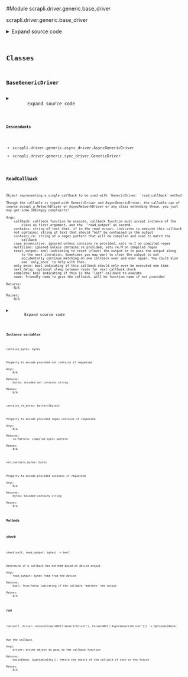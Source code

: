 <link rel="preload stylesheet" as="style" href="https://cdnjs.cloudflare.com/ajax/libs/10up-sanitize.css/11.0.1/sanitize.min.css" integrity="sha256-PK9q560IAAa6WVRRh76LtCaI8pjTJ2z11v0miyNNjrs=" crossorigin>
<link rel="preload stylesheet" as="style" href="https://cdnjs.cloudflare.com/ajax/libs/10up-sanitize.css/11.0.1/typography.min.css" integrity="sha256-7l/o7C8jubJiy74VsKTidCy1yBkRtiUGbVkYBylBqUg=" crossorigin>
<link rel="stylesheet preload" as="style" href="https://cdnjs.cloudflare.com/ajax/libs/highlight.js/10.1.1/styles/github.min.css" crossorigin>
<script defer src="https://cdnjs.cloudflare.com/ajax/libs/highlight.js/10.1.1/highlight.min.js" integrity="sha256-Uv3H6lx7dJmRfRvH8TH6kJD1TSK1aFcwgx+mdg3epi8=" crossorigin></script>
<script>window.addEventListener('DOMContentLoaded', () => hljs.initHighlighting())</script>















#Module scrapli.driver.generic.base_driver

scrapli.driver.generic.base_driver

<details class="source">
    <summary>
        <span>Expand source code</span>
    </summary>
    <pre>
        <code class="python">
"""scrapli.driver.generic.base_driver"""
import re
from typing import (
    TYPE_CHECKING,
    Any,
    Awaitable,
    Callable,
    Coroutine,
    List,
    Optional,
    Pattern,
    Tuple,
    Union,
)

from scrapli.exceptions import ScrapliTypeError
from scrapli.helper import resolve_file
from scrapli.response import MultiResponse, Response

if TYPE_CHECKING:
    from scrapli.driver.generic.async_driver import AsyncGenericDriver  # pragma:  no cover
    from scrapli.driver.generic.sync_driver import GenericDriver  # pragma:  no cover


class ReadCallback:
    def __init__(
        self,
        callback: Callable[
            [Union["GenericDriver", "AsyncGenericDriver"], str],
            Union[None, Coroutine[Any, Any, None]],
        ],
        contains: str = "",
        not_contains: str = "",
        contains_re: str = "",
        case_insensitive: bool = True,
        multiline: bool = True,
        reset_output: bool = True,
        only_once: bool = False,
        next_delay: float = -1.0,
        complete: bool = False,
        name: str = "",
    ):
        """
        Object representing a single callback to be used with `GenericDriver` `read_callback` method

        Though the callable is typed with GenericDriver and AsyncGenericDriver, the callable can of
        course accept a NetworkDriver or AsyncNetworkDriver or any class extending those, you just
        may get some IDE/mypy complaints!

        Args:
            callback: callback function to execute, callback function must accept instance of the
                class as first argument, and the  "read_output" as second.
            contains: string of text that, if in the read output, indicates to execute this callback
            not_contains: string of text that should *not* be contained in the output
            contains_re: string of a regex pattern that will be compiled and used to match the
                callback
            case_insensitive: ignored unless contains_re provided, sets re.I on compiled regex
            multiline: ignored unless contains_re provided, sets re.M on compiled regex
            reset_output: bool indicating to reset (clear) the output or to pass the output along
                to the next iteration. Sometimes you may want to clear the output to not
                accidentally continue matching on one callback over and over again. You could also
                use `only_once` to help with that.
            only_once: bool indicating if this callback should only ever be executed one time
            next_delay: optional sleep between reads for next callback check
            complete: bool indicating if this is the "last" callback to execute
            name: friendly name to give the callback, will be function name if not provided

        Returns:
            N/A

        Raises:
            N/A

        """
        self.name = name
        if self.name == "":
            self.name = callback.__name__

        self.callback = callback

        self.contains = contains
        self._contains_bytes = b""

        self.not_contains = not_contains
        self._not_contains_bytes = b""

        self.contains_re = contains_re
        self._contains_re_bytes: Optional[Pattern[bytes]] = None

        self.case_insensitive = case_insensitive
        self.multiline = multiline
        self.reset_output = reset_output

        self.only_once = only_once
        self._triggered = False

        self.next_delay = next_delay

        self.complete = complete

        self._read_output = b""

    @property
    def contains_bytes(self) -> bytes:
        """
        Property to encode provided not contains if requested

        Args:
            N/A

        Returns:
            bytes: encoded not contains string

        Raises:
            N/A

        """
        if self.contains and not self._contains_bytes:
            self._contains_bytes = self.contains.encode()

        return self._contains_bytes

    @property
    def not_contains_bytes(self) -> bytes:
        """
        Property to encode provided contains if requested

        Args:
            N/A

        Returns:
            bytes: encoded contains string

        Raises:
            N/A

        """
        if self.not_contains and not self._not_contains_bytes:
            self._not_contains_bytes = self.not_contains.encode()

        return self._not_contains_bytes

    @property
    def contains_re_bytes(self) -> Pattern[bytes]:
        """
        Property to encode provided regex contains if requested

        Args:
            N/A

        Returns:
            re.Pattern: compiled bytes pattern

        Raises:
            N/A

        """
        if not self._contains_re_bytes:
            flags = 0

            if self.case_insensitive and self.multiline:
                flags = re.I | re.M
            elif self.case_insensitive:
                flags = re.I
            elif self.multiline:
                flags = re.M

            self._contains_re_bytes = re.compile(pattern=self.contains_re.encode(), flags=flags)

        return self._contains_re_bytes

    def check(self, read_output: bytes) -> bool:
        """
        Determine if a callback has matched based on device output

        Args:
            read_output: bytes read from the device

        Returns:
            bool: True/False indicating if the callback "matches" the output

        Raises:
            N/A

        """
        self._read_output = read_output

        if self.case_insensitive:
            _read_output = read_output.lower()
        else:
            _read_output = read_output

        if (
            self.contains_bytes
            and self.contains_bytes in _read_output
            and not (self.not_contains and self.not_contains_bytes in _read_output)
        ):
            return True

        if (
            self.contains_re
            and re.search(self.contains_re_bytes, _read_output)
            and not (self.not_contains and self.not_contains_bytes in _read_output)
        ):
            return True

        return False

    def run(
        self, driver: Union["GenericDriver", "AsyncGenericDriver"]
    ) -> Union[None, Awaitable[Any]]:
        """
        Run the callback

        Args:
            driver: driver object to pass to the callback function

        Returns:
            Union[None, Awaitable[Any]]: return the result of the callable if sync or the future

        Raises:
            N/A

        """
        if self.only_once is True:
            self._triggered = True

        return self.callback(driver, self._read_output.decode())


ReadCallbackReturnable = Union[
    None,
    Callable[[List[ReadCallback], Optional[str], bytes, float], Union[None, Any]],
]


class BaseGenericDriver:
    @staticmethod
    def _pre_send_command(
        host: str, command: str, failed_when_contains: Optional[Union[str, List[str]]] = None
    ) -> Response:
        """
        Handle pre "send_command" tasks for consistency between sync/async versions

        Args:
            host: string name of the host
            command: string to send to device in privilege exec mode
            failed_when_contains: string or list of strings indicating failure if found in response

        Returns:
            Response: Scrapli Response object

        Raises:
            ScrapliTypeError: if command is anything but a string

        """
        if not isinstance(command, str):
            raise ScrapliTypeError(
                f"`send_command` expects a single string, got {type(command)}, "
                "to send a list of commands use the `send_commands` method instead."
            )

        return Response(
            host=host,
            channel_input=command,
            failed_when_contains=failed_when_contains,
        )

    @staticmethod
    def _post_send_command(
        raw_response: bytes, processed_response: bytes, response: Response
    ) -> Response:
        """
        Handle post "send_command" tasks for consistency between sync/async versions

        Args:
            raw_response: raw response returned from the channel
            processed_response: processed response returned from the channel
            response: response object to update with channel results

        Returns:
            Response: Scrapli Response object

        Raises:
            N/A

        """
        response.record_response(result=processed_response)
        response.raw_result = raw_response
        return response

    @staticmethod
    def _pre_send_commands(commands: List[str]) -> MultiResponse:
        """
        Handle pre "send_command" tasks for consistency between sync/async versions

        Args:
            commands: list of strings to send to device in privilege exec mode

        Returns:
            MultiResponse: Scrapli MultiResponse object

        Raises:
            ScrapliTypeError: if command is anything but a string

        """
        if not isinstance(commands, list):
            raise ScrapliTypeError(
                f"`send_commands` expects a list of strings, got {type(commands)}, "
                "to send a single command use the `send_command` method instead."
            )

        return MultiResponse()

    @staticmethod
    def _pre_send_from_file(file: str, caller: str) -> List[str]:
        """
        Handle pre "send_*_from_file" tasks for consistency between sync/async versions

        Args:
            file: string path to file
            caller: name of the calling method for more helpful error message

        Returns:
            list: list of commands/configs read from file

        Raises:
            ScrapliTypeError: if anything but a string is provided for `file`

        """
        if not isinstance(file, str):
            raise ScrapliTypeError(f"`{caller}` expects a string path to a file, got {type(file)}")
        resolved_file = resolve_file(file)

        with open(resolved_file, "r", encoding="utf-8") as f:
            commands = f.read().splitlines()

        return commands

    @classmethod
    def _pre_send_interactive(
        cls,
        host: str,
        interact_events: Union[List[Tuple[str, str]], List[Tuple[str, str, bool]]],
        failed_when_contains: Optional[Union[str, List[str]]] = None,
    ) -> Response:
        """
        Handle pre "send_interactive" tasks for consistency between sync/async versions

        Args:
            host: string name of the host
            interact_events: list of tuples containing the "interactions" with the device
                each list element must have an input and an expected response, and may have an
                optional bool for the third and final element -- the optional bool specifies if the
                input that is sent to the device is "hidden" (ex: password), if the hidden param is
                not provided it is assumed the input is "normal" (not hidden)
            failed_when_contains: string or list of strings indicating failure if found in response

        Returns:
            Response: Scrapli Response object

        Raises:
            N/A

        """
        joined_input = ", ".join(event[0] for event in interact_events)
        return cls._pre_send_command(
            host=host, command=joined_input, failed_when_contains=failed_when_contains
        )
        </code>
    </pre>
</details>




## Classes

### BaseGenericDriver



<details class="source">
    <summary>
        <span>Expand source code</span>
    </summary>
    <pre>
        <code class="python">
class BaseGenericDriver:
    @staticmethod
    def _pre_send_command(
        host: str, command: str, failed_when_contains: Optional[Union[str, List[str]]] = None
    ) -> Response:
        """
        Handle pre "send_command" tasks for consistency between sync/async versions

        Args:
            host: string name of the host
            command: string to send to device in privilege exec mode
            failed_when_contains: string or list of strings indicating failure if found in response

        Returns:
            Response: Scrapli Response object

        Raises:
            ScrapliTypeError: if command is anything but a string

        """
        if not isinstance(command, str):
            raise ScrapliTypeError(
                f"`send_command` expects a single string, got {type(command)}, "
                "to send a list of commands use the `send_commands` method instead."
            )

        return Response(
            host=host,
            channel_input=command,
            failed_when_contains=failed_when_contains,
        )

    @staticmethod
    def _post_send_command(
        raw_response: bytes, processed_response: bytes, response: Response
    ) -> Response:
        """
        Handle post "send_command" tasks for consistency between sync/async versions

        Args:
            raw_response: raw response returned from the channel
            processed_response: processed response returned from the channel
            response: response object to update with channel results

        Returns:
            Response: Scrapli Response object

        Raises:
            N/A

        """
        response.record_response(result=processed_response)
        response.raw_result = raw_response
        return response

    @staticmethod
    def _pre_send_commands(commands: List[str]) -> MultiResponse:
        """
        Handle pre "send_command" tasks for consistency between sync/async versions

        Args:
            commands: list of strings to send to device in privilege exec mode

        Returns:
            MultiResponse: Scrapli MultiResponse object

        Raises:
            ScrapliTypeError: if command is anything but a string

        """
        if not isinstance(commands, list):
            raise ScrapliTypeError(
                f"`send_commands` expects a list of strings, got {type(commands)}, "
                "to send a single command use the `send_command` method instead."
            )

        return MultiResponse()

    @staticmethod
    def _pre_send_from_file(file: str, caller: str) -> List[str]:
        """
        Handle pre "send_*_from_file" tasks for consistency between sync/async versions

        Args:
            file: string path to file
            caller: name of the calling method for more helpful error message

        Returns:
            list: list of commands/configs read from file

        Raises:
            ScrapliTypeError: if anything but a string is provided for `file`

        """
        if not isinstance(file, str):
            raise ScrapliTypeError(f"`{caller}` expects a string path to a file, got {type(file)}")
        resolved_file = resolve_file(file)

        with open(resolved_file, "r", encoding="utf-8") as f:
            commands = f.read().splitlines()

        return commands

    @classmethod
    def _pre_send_interactive(
        cls,
        host: str,
        interact_events: Union[List[Tuple[str, str]], List[Tuple[str, str, bool]]],
        failed_when_contains: Optional[Union[str, List[str]]] = None,
    ) -> Response:
        """
        Handle pre "send_interactive" tasks for consistency between sync/async versions

        Args:
            host: string name of the host
            interact_events: list of tuples containing the "interactions" with the device
                each list element must have an input and an expected response, and may have an
                optional bool for the third and final element -- the optional bool specifies if the
                input that is sent to the device is "hidden" (ex: password), if the hidden param is
                not provided it is assumed the input is "normal" (not hidden)
            failed_when_contains: string or list of strings indicating failure if found in response

        Returns:
            Response: Scrapli Response object

        Raises:
            N/A

        """
        joined_input = ", ".join(event[0] for event in interact_events)
        return cls._pre_send_command(
            host=host, command=joined_input, failed_when_contains=failed_when_contains
        )
        </code>
    </pre>
</details>


#### Descendants
- scrapli.driver.generic.async_driver.AsyncGenericDriver
- scrapli.driver.generic.sync_driver.GenericDriver



### ReadCallback


```text
Object representing a single callback to be used with `GenericDriver` `read_callback` method

Though the callable is typed with GenericDriver and AsyncGenericDriver, the callable can of
course accept a NetworkDriver or AsyncNetworkDriver or any class extending those, you just
may get some IDE/mypy complaints!

Args:
    callback: callback function to execute, callback function must accept instance of the
        class as first argument, and the  "read_output" as second.
    contains: string of text that, if in the read output, indicates to execute this callback
    not_contains: string of text that should *not* be contained in the output
    contains_re: string of a regex pattern that will be compiled and used to match the
        callback
    case_insensitive: ignored unless contains_re provided, sets re.I on compiled regex
    multiline: ignored unless contains_re provided, sets re.M on compiled regex
    reset_output: bool indicating to reset (clear) the output or to pass the output along
        to the next iteration. Sometimes you may want to clear the output to not
        accidentally continue matching on one callback over and over again. You could also
        use `only_once` to help with that.
    only_once: bool indicating if this callback should only ever be executed one time
    next_delay: optional sleep between reads for next callback check
    complete: bool indicating if this is the "last" callback to execute
    name: friendly name to give the callback, will be function name if not provided

Returns:
    N/A

Raises:
    N/A
```

<details class="source">
    <summary>
        <span>Expand source code</span>
    </summary>
    <pre>
        <code class="python">
class ReadCallback:
    def __init__(
        self,
        callback: Callable[
            [Union["GenericDriver", "AsyncGenericDriver"], str],
            Union[None, Coroutine[Any, Any, None]],
        ],
        contains: str = "",
        not_contains: str = "",
        contains_re: str = "",
        case_insensitive: bool = True,
        multiline: bool = True,
        reset_output: bool = True,
        only_once: bool = False,
        next_delay: float = -1.0,
        complete: bool = False,
        name: str = "",
    ):
        """
        Object representing a single callback to be used with `GenericDriver` `read_callback` method

        Though the callable is typed with GenericDriver and AsyncGenericDriver, the callable can of
        course accept a NetworkDriver or AsyncNetworkDriver or any class extending those, you just
        may get some IDE/mypy complaints!

        Args:
            callback: callback function to execute, callback function must accept instance of the
                class as first argument, and the  "read_output" as second.
            contains: string of text that, if in the read output, indicates to execute this callback
            not_contains: string of text that should *not* be contained in the output
            contains_re: string of a regex pattern that will be compiled and used to match the
                callback
            case_insensitive: ignored unless contains_re provided, sets re.I on compiled regex
            multiline: ignored unless contains_re provided, sets re.M on compiled regex
            reset_output: bool indicating to reset (clear) the output or to pass the output along
                to the next iteration. Sometimes you may want to clear the output to not
                accidentally continue matching on one callback over and over again. You could also
                use `only_once` to help with that.
            only_once: bool indicating if this callback should only ever be executed one time
            next_delay: optional sleep between reads for next callback check
            complete: bool indicating if this is the "last" callback to execute
            name: friendly name to give the callback, will be function name if not provided

        Returns:
            N/A

        Raises:
            N/A

        """
        self.name = name
        if self.name == "":
            self.name = callback.__name__

        self.callback = callback

        self.contains = contains
        self._contains_bytes = b""

        self.not_contains = not_contains
        self._not_contains_bytes = b""

        self.contains_re = contains_re
        self._contains_re_bytes: Optional[Pattern[bytes]] = None

        self.case_insensitive = case_insensitive
        self.multiline = multiline
        self.reset_output = reset_output

        self.only_once = only_once
        self._triggered = False

        self.next_delay = next_delay

        self.complete = complete

        self._read_output = b""

    @property
    def contains_bytes(self) -> bytes:
        """
        Property to encode provided not contains if requested

        Args:
            N/A

        Returns:
            bytes: encoded not contains string

        Raises:
            N/A

        """
        if self.contains and not self._contains_bytes:
            self._contains_bytes = self.contains.encode()

        return self._contains_bytes

    @property
    def not_contains_bytes(self) -> bytes:
        """
        Property to encode provided contains if requested

        Args:
            N/A

        Returns:
            bytes: encoded contains string

        Raises:
            N/A

        """
        if self.not_contains and not self._not_contains_bytes:
            self._not_contains_bytes = self.not_contains.encode()

        return self._not_contains_bytes

    @property
    def contains_re_bytes(self) -> Pattern[bytes]:
        """
        Property to encode provided regex contains if requested

        Args:
            N/A

        Returns:
            re.Pattern: compiled bytes pattern

        Raises:
            N/A

        """
        if not self._contains_re_bytes:
            flags = 0

            if self.case_insensitive and self.multiline:
                flags = re.I | re.M
            elif self.case_insensitive:
                flags = re.I
            elif self.multiline:
                flags = re.M

            self._contains_re_bytes = re.compile(pattern=self.contains_re.encode(), flags=flags)

        return self._contains_re_bytes

    def check(self, read_output: bytes) -> bool:
        """
        Determine if a callback has matched based on device output

        Args:
            read_output: bytes read from the device

        Returns:
            bool: True/False indicating if the callback "matches" the output

        Raises:
            N/A

        """
        self._read_output = read_output

        if self.case_insensitive:
            _read_output = read_output.lower()
        else:
            _read_output = read_output

        if (
            self.contains_bytes
            and self.contains_bytes in _read_output
            and not (self.not_contains and self.not_contains_bytes in _read_output)
        ):
            return True

        if (
            self.contains_re
            and re.search(self.contains_re_bytes, _read_output)
            and not (self.not_contains and self.not_contains_bytes in _read_output)
        ):
            return True

        return False

    def run(
        self, driver: Union["GenericDriver", "AsyncGenericDriver"]
    ) -> Union[None, Awaitable[Any]]:
        """
        Run the callback

        Args:
            driver: driver object to pass to the callback function

        Returns:
            Union[None, Awaitable[Any]]: return the result of the callable if sync or the future

        Raises:
            N/A

        """
        if self.only_once is True:
            self._triggered = True

        return self.callback(driver, self._read_output.decode())
        </code>
    </pre>
</details>


#### Instance variables

    
`contains_bytes: bytes`

```text
Property to encode provided not contains if requested

Args:
    N/A

Returns:
    bytes: encoded not contains string

Raises:
    N/A
```



    
`contains_re_bytes: Pattern[bytes]`

```text
Property to encode provided regex contains if requested

Args:
    N/A

Returns:
    re.Pattern: compiled bytes pattern

Raises:
    N/A
```



    
`not_contains_bytes: bytes`

```text
Property to encode provided contains if requested

Args:
    N/A

Returns:
    bytes: encoded contains string

Raises:
    N/A
```


#### Methods

    

##### check
`check(self, read_output: bytes) ‑> bool`

```text
Determine if a callback has matched based on device output

Args:
    read_output: bytes read from the device

Returns:
    bool: True/False indicating if the callback "matches" the output

Raises:
    N/A
```



    

##### run
`run(self, driver: Union[ForwardRef('GenericDriver'), ForwardRef('AsyncGenericDriver')]) ‑> Optional[None]`

```text
Run the callback

Args:
    driver: driver object to pass to the callback function

Returns:
    Union[None, Awaitable[Any]]: return the result of the callable if sync or the future

Raises:
    N/A
```